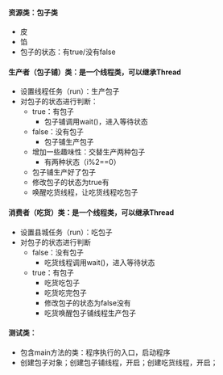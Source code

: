 #### 资源类：包子类
* 皮
* 馅
* 包子的状态：有true/没有false

#### 生产者（包子铺）类：是一个线程类，可以继承Thread
* 设置线程任务（run）：生产包子
* 对包子的状态进行判断：
    * true：有包子
        * 包子铺调用wait()，进入等待状态
    * false：没有包子
        * 包子铺生产包子
    * 增加一些趣味性：交替生产两种包子
        * 有两种状态（i%2==0）
    * 包子铺生产好了包子
    * 修改包子的状态为true有
    * 唤醒吃货线程，让吃货线程吃包子
#### 消费者（吃货）类：是一个线程类，可以继承Thread
* 设置县城任务（run）：吃包子
* 对包子的状态进行判断
    * false：没有包子
         * 吃货线程调用wait()，进入等待状态
    * true：有包子
         * 吃货吃包子
         * 吃货吃完包子
         * 修改包子的状态为false没有
         * 吃货唤醒包子铺线程生产包子
#### 测试类：
* 包含main方法的类：程序执行的入口，启动程序
* 创建包子对象；创建包子铺线程，开启；创建吃货线程，开启；